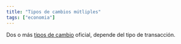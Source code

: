 ```yaml
---
title: "Tipos de cambios mútliples"
tags: ["economia"]
---
```

Dos o más [tipos de cambio](#) oficial, depende del tipo de transacción.
